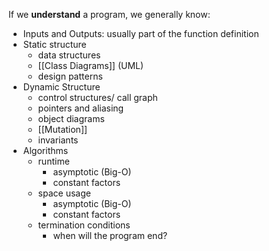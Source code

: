 If we **understand** a program, we generally know:
- Inputs and Outputs: usually part of the function definition
- Static structure
	- data structures
	- [[Class Diagrams]] (UML)
	- design patterns
- Dynamic Structure
	- control structures/ call graph
	- pointers and aliasing
	- object diagrams 
	- [[Mutation]]
	- invariants
- Algorithms
	- runtime
		- asymptotic (Big-O)
		- constant factors
	- space usage 
		- asymptotic (Big-O)
		- constant factors
	- termination conditions
		- when will the program end?

